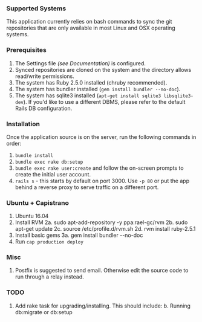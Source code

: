 ### Supported Systems

This application currently relies on bash commands to sync the git repositories that are only available in most Linux and OSX operating systems.

###  Prerequisites
1. The Settings file _(see Documentation)_ is configured.
2. Synced repositories are cloned on the system and the directory allows read/write permissions.
3. The system has Ruby 2.5.0 installed (chruby recommended).
4. The system has bundler installed (`gem install bundler --no-doc`).
5. The system has sqlite3 installed (`apt-get install sqlite3 libsqlite3-dev`). If you'd like to use a different DBMS, please refer to the default Rails DB configuration.

### Installation
Once the application source is on the server, run the following commands in order:

1. `bundle install`
2. `bundle exec rake db:setup`
3. `bundle exec rake user:create` and follow the on-screen prompts to create the initial user account.
4. `rails s` - this starts by default on port 3000. Use `-p 80` or put the app behind a reverse proxy to serve traffic on a different port.


### Ubuntu + Capistrano

1. Ubuntu 16.04
2. Install RVM
  2a. sudo apt-add-repository -y ppa:rael-gc/rvm
  2b. sudo apt-get update
  2c. source /etc/profile.d/rvm.sh
  2d. rvm install ruby-2.5.1
3. Install basic gems
  3a. gem install bundler --no-doc
4. Run `cap production deploy`


### Misc

1. Postfix is suggested to send email. Otherwise edit the source code to run through a relay instead.




### TODO

1. Add rake task for upgrading/installing. This should include:
b. Running db:migrate or db:setup